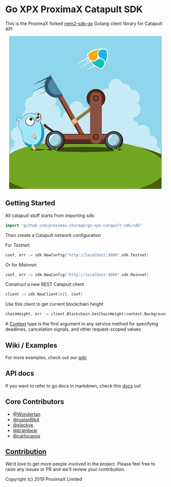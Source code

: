 # Go XPX ProximaX Catapult SDK

This is the ProximaX forked [nem2-sdk-go](https://github.com/proximax-storage/nem2-sdk-go) Golang client library for Catapult API


<p align="center">
    <img src="./doc/catapult-nem2-sdk-go.jpg">
</p>

## Getting Started

All catapult stuff starts from importing sdk:

```go
import "github.com/proximax-storage/go-xpx-catapult-sdk/sdk"
```

Then create a Catapult network configuration

For *Testnet*:
```go
conf, err := sdk.NewConfig("http://localhost:3000",sdk.Testnet)
```
Or for *Mainnet*:
```go
conf, err := sdk.NewConfig("http://localhost:3000",sdk.Mainnet)
```

Construct a new REST Catapult client
```go
client := sdk.NewClient(nil, conf)
```

Use this client to get current blockchain height

```go
chainHeight, err := client.Blockchain.GetChainHeight(context.Background())
```

A [Context](https://golang.org/pkg/context/) type is the first argument in any service method for specifying
deadlines, cancelation signals, and other request-scoped values


## Wiki / Examples

For more examples, check out our [wiki](https://github.com/proximax-storage/nem2-sdk-go/wiki)

## API docs

If you want to refer to go docs in markdown, check this [docs](./api.md) out

## Core Contributors

 + [@Wondertan](https://github.com/Wondertan)
 + [@ruslanBik4](https://github.com/ruslanBik4)
 + [@slackve](https://github.com/slackve)
 + [@brambear](https://github.com/alvin-reyes)
 + [@carlocayos](https://github.com/carlocayos)

## [Contribution](CONTRIBUTING.md)

We'd love to get more people involved in the project. Please feel free to raise any issues or PR and we'll review your contribution.

Copyright (c) 2019 ProximaX Limited
